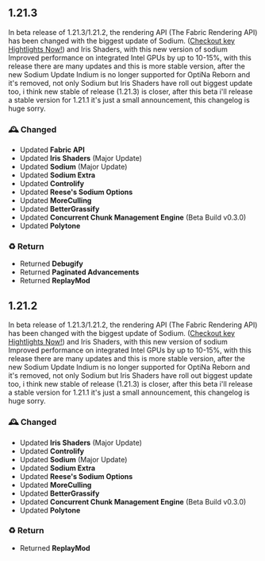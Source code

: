 ## 1.21.3
In beta release of 1.21.3/1.21.2, the rendering API (The Fabric Rendering API) has been changed with the biggest update of Sodium. ([Checkout key Hightlights Now!](https://modrinth.com/mod/sodium/version/mc1.21.1-0.6.0-fabric)) and Iris Shaders, with this new version of sodium Improved performance on integrated Intel GPUs by up to 10-15%, with this release there are many updates and this is more stable version, after the new Sodium Update Indium is no longer supported for OptiNa Reborn and it's removed, not only Sodium but Iris Shaders have roll out biggest update too, i think new stable of release (1.21.3) is closer, after this beta i'll release a stable version for 1.21.1 it's just a small announcement, this changelog is huge sorry.

### 🕰️ Changed
- Updated **Fabric API**
- Updated **Iris Shaders** (Major Update)
- Updated **Sodium** (Major Update)
- Updated **Sodium Extra**
- Updated **Controlify**
- Updated **Reese's Sodium Options**
- Updated **MoreCulling**
- Updated **BetterGrassify**
- Updated **Concurrent Chunk Management Engine** (Beta Build v0.3.0)
- Updated **Polytone**
    
### ♻️ Return
- Returned **Debugify**
- Returned **Paginated Advancements**
- Returned **ReplayMod**

## 1.21.2
In beta release of 1.21.3/1.21.2, the rendering API (The Fabric Rendering API) has been changed with the biggest update of Sodium. ([Checkout key Hightlights Now!](https://modrinth.com/mod/sodium/version/mc1.21.1-0.6.0-fabric)) and Iris Shaders, with this new version of sodium Improved performance on integrated Intel GPUs by up to 10-15%, with this release there are many updates and this is more stable version, after the new Sodium Update Indium is no longer supported for OptiNa Reborn and it's removed, not only Sodium but Iris Shaders have roll out biggest update too, i think new stable of release (1.21.3) is closer, after this beta i'll release a stable version for 1.21.1 it's just a small announcement, this changelog is huge sorry.

### 🕰️ Changed
- Updated **Iris Shaders** (Major Update)
- Updated **Controlify**
- Updated **Sodium** (Major Update)
- Updated **Sodium Extra**
- Updated **Reese's Sodium Options**
- Updated **MoreCulling**
- Updated **BetterGrassify**
- Updated **Concurrent Chunk Management Engine** (Beta Build v0.3.0)
- Updated **Polytone**

### ♻️ Return
- Returned **ReplayMod**
